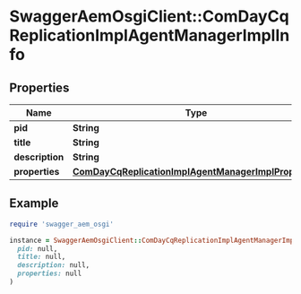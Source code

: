 # SwaggerAemOsgiClient::ComDayCqReplicationImplAgentManagerImplInfo

## Properties

| Name | Type | Description | Notes |
| ---- | ---- | ----------- | ----- |
| **pid** | **String** |  | [optional] |
| **title** | **String** |  | [optional] |
| **description** | **String** |  | [optional] |
| **properties** | [**ComDayCqReplicationImplAgentManagerImplProperties**](ComDayCqReplicationImplAgentManagerImplProperties.md) |  | [optional] |

## Example

```ruby
require 'swagger_aem_osgi'

instance = SwaggerAemOsgiClient::ComDayCqReplicationImplAgentManagerImplInfo.new(
  pid: null,
  title: null,
  description: null,
  properties: null
)
```

